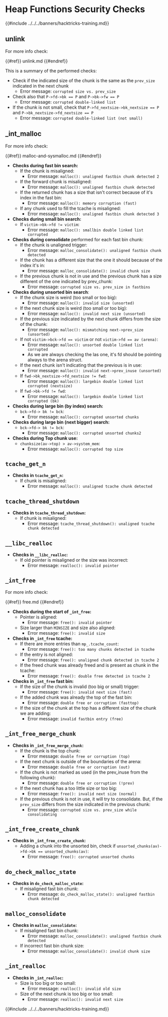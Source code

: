 # Heap Functions Security Checks

{{#include ../../../banners/hacktricks-training.md}}

## unlink

For more info check:

{{#ref}}
unlink.md
{{#endref}}

This is a summary of the performed checks:

- Check if the indicated size of the chunk is the same as the `prev_size` indicated in the next chunk
  - Error message: `corrupted size vs. prev_size`
- Check also that `P->fd->bk == P` and `P->bk->fw == P`
  - Error message: `corrupted double-linked list`
- If the chunk is not small, check that `P->fd_nextsize->bk_nextsize == P` and `P->bk_nextsize->fd_nextsize == P`
  - Error message: `corrupted double-linked list (not small)`

## \_int_malloc

For more info check:

{{#ref}}
malloc-and-sysmalloc.md
{{#endref}}

- **Checks during fast bin search:**
  - If the chunk is misaligned:
    - Error message: `malloc(): unaligned fastbin chunk detected 2`
  - If the forward chunk is misaligned:
    - Error message: `malloc(): unaligned fastbin chunk detected`
  - If the returned chunk has a size that isn't correct because of it's index in the fast bin:
    - Error message: `malloc(): memory corruption (fast)`
  - If any chunk used to fill the tcache is misaligned:
    - Error message: `malloc(): unaligned fastbin chunk detected 3`
- **Checks during small bin search:**
  - If `victim->bk->fd != victim`:
    - Error message: `malloc(): smallbin double linked list corrupted`
- **Checks during consolidate** performed for each fast bin chunk:
  - If the chunk is unaligned trigger:
    - Error message: `malloc_consolidate(): unaligned fastbin chunk detected`
  - If the chunk has a different size that the one it should because of the index it's in:
    - Error message: `malloc_consolidate(): invalid chunk size`
  - If the previous chunk is not in use and the previous chunk has a size different of the one indicated by prev_chunk:
    - Error message: `corrupted size vs. prev_size in fastbins`
- **Checks during unsorted bin search**:
  - If the chunk size is weird (too small or too big):
    - Error message: `malloc(): invalid size (unsorted)`
  - If the next chunk size is weird (too small or too big):
    - Error message: `malloc(): invalid next size (unsorted)`
  - If the previous size indicated by the next chunk differs from the size of the chunk:
    - Error message: `malloc(): mismatching next->prev_size (unsorted)`
  - If not `victim->bck->fd == victim` or not `victim->fd == av (arena)`:
    - Error message: `malloc(): unsorted double linked list corrupted`
    - As we are always checking the las one, it's fd should be pointing always to the arena struct.
  - If the next chunk isn't indicating that the previous is in use:
    - Error message: `malloc(): invalid next->prev_inuse (unsorted)`
  - If `fwd->bk_nextsize->fd_nextsize != fwd`:
    - Error message: `malloc(): largebin double linked list corrupted (nextsize)`
  - If `fwd->bk->fd != fwd`:
    - Error message: `malloc(): largebin double linked list corrupted (bk)`
- **Checks during large bin (by index) search:**
  - `bck->fd-> bk != bck`:
    - Error message: `malloc(): corrupted unsorted chunks`
- **Checks during large bin (next bigger) search:**
  - `bck->fd-> bk != bck`:
    - Error message: `malloc(): corrupted unsorted chunks2`
- **Checks during Top chunk use:**
  - `chunksize(av->top) > av->system_mem`:
    - Error message: `malloc(): corrupted top size`

## `tcache_get_n`

- **Checks in `tcache_get_n`:**
  - If chunk is misaligned:
    - Error message: `malloc(): unaligned tcache chunk detected`

## `tcache_thread_shutdown`

- **Checks in `tcache_thread_shutdown`:**
  - If chunk is misaligned:
    - Error message: `tcache_thread_shutdown(): unaligned tcache chunk detected`

## `__libc_realloc`

- **Checks in `__libc_realloc`:**
  - If old pointer is misaligned or the size was incorrect:
    - Error message: `realloc(): invalid pointer`

## `_int_free`

For more info check:

{{#ref}}
free.md
{{#endref}}

- **Checks during the start of `_int_free`:**
  - Pointer is aligned:
    - Error message: `free(): invalid pointer`
  - Size larger than `MINSIZE` and size also aligned:
    - Error message: `free(): invalid size`
- **Checks in `_int_free` tcache:**
  - If there are more entries than `mp_.tcache_count`:
    - Error message: `free(): too many chunks detected in tcache`
  - If the entry is not aligned:
    - Error message: `free(): unaligned chunk detected in tcache 2`
  - If the freed chunk was already freed and is present as chunk in the tcache:
    - Error message: `free(): double free detected in tcache 2`
- **Checks in `_int_free` fast bin:**
  - If the size of the chunk is invalid (too big or small) trigger:
    - Error message: `free(): invalid next size (fast)`
  - If the added chunk was already the top of the fast bin:
    - Error message: `double free or corruption (fasttop)`
  - If the size of the chunk at the top has a different size of the chunk we are adding:
    - Error message: `invalid fastbin entry (free)`

## **`_int_free_merge_chunk`**

- **Checks in `_int_free_merge_chunk`:**
  - If the chunk is the top chunk:
    - Error message: `double free or corruption (top)`
  - If the next chunk is outside of the boundaries of the arena:
    - Error message: `double free or corruption (out)`
  - If the chunk is not marked as used (in the prev_inuse from the following chunk):
    - Error message: `double free or corruption (!prev)`
  - If the next chunk has a too little size or too big:
    - Error message: `free(): invalid next size (normal)`
  - If the previous chunk is not in use, it will try to consolidate. But, if the `prev_size` differs from the size indicated in the previous chunk:
    - Error message: `corrupted size vs. prev_size while consolidating`

## **`_int_free_create_chunk`**

- **Checks in `_int_free_create_chunk`:**
  - Adding a chunk into the unsorted bin, check if `unsorted_chunks(av)->fd->bk == unsorted_chunks(av)`:
    - Error message: `free(): corrupted unsorted chunks`

## `do_check_malloc_state`

- **Checks in `do_check_malloc_state`:**
  - If misaligned fast bin chunk:
    - Error message: `do_check_malloc_state(): unaligned fastbin chunk detected`

## `malloc_consolidate`

- **Checks in `malloc_consolidate`:**
  - If misaligned fast bin chunk:
    - Error message: `malloc_consolidate(): unaligned fastbin chunk detected`
  - If incorrect fast bin chunk size:
    - Error message: `malloc_consolidate(): invalid chunk size`

## `_int_realloc`

- **Checks in `_int_realloc`:**
  - Size is too big or too small:
    - Error message: `realloc(): invalid old size`
  - Size of the next chunk is too big or too small:
    - Error message: `realloc(): invalid next size`

{{#include ../../../banners/hacktricks-training.md}}



